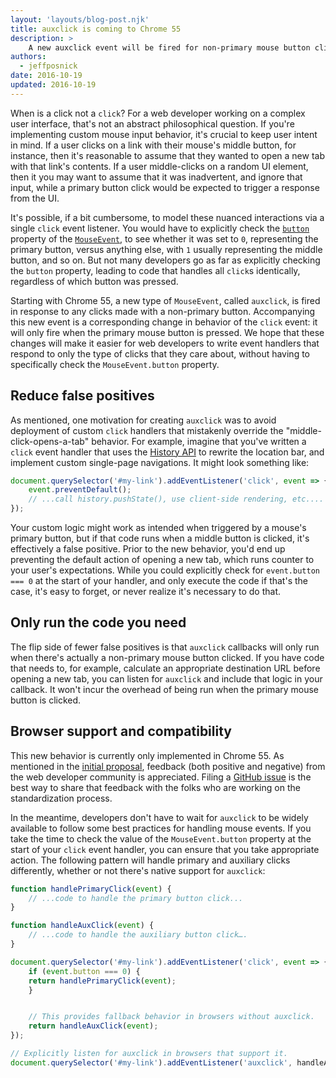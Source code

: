 ```yaml
---
layout: 'layouts/blog-post.njk'
title: auxclick is coming to Chrome 55
description: >
    A new auxclick event will be fired for non-primary mouse button clicks.
authors:
  - jeffposnick
date: 2016-10-19
updated: 2016-10-19
---
```



When is a click not a `click`? For a web developer working on a complex user
interface, that's not an abstract philosophical question. If you're implementing
custom mouse input behavior, it's crucial to keep user intent in mind. If a user
clicks on a link with their mouse's middle button, for instance, then it's
reasonable to assume that they wanted to open a new tab with that link's
contents. If a user middle-clicks on a random UI element, then it you may want
to assume that it was inadvertent, and ignore that input, while a primary button
click would be expected to trigger a response from the UI.

It's possible, if a bit cumbersome, to model these nuanced interactions via a
single `click` event listener. You would have to explicitly check the
[`button`](https://developer.mozilla.org/docs/Web/API/MouseEvent/button)
property of the
[`MouseEvent`](https://developer.mozilla.org/docs/Web/API/MouseEvent),
to see whether it was set to `0`, representing the primary button,
versus anything else, with `1` usually representing the middle
button, and so on. But not many developers go as far as explicitly checking the
`button` property, leading to code that handles all
`click`s identically, regardless of which button was pressed.

Starting with Chrome 55, a new type of `MouseEvent`, called `auxclick`, is fired
in response to any clicks made with a non-primary button. Accompanying this new
event is a corresponding change in behavior of the `click` event: it will only
fire when the primary mouse button is pressed. We hope that these changes will
make it easier for web developers to write event handlers that respond to only
the type of clicks that they care about, without having to specifically check
the `MouseEvent.button` property.

## Reduce false positives

As mentioned, one motivation for creating `auxclick` was to avoid deployment of
custom `click` handlers that mistakenly override the "middle-click-opens-a-tab"
behavior. For example, imagine that you've written a `click` event handler that
uses the [History API](https://developer.mozilla.org/docs/Web/API/History)
to rewrite the location bar, and implement custom single-page navigations. It
might look something like:

```js
document.querySelector('#my-link').addEventListener('click', event => {
    event.preventDefault();
    // ...call history.pushState(), use client-side rendering, etc....
});
```

Your custom logic might work as intended when triggered by a mouse's primary
button, but if that code runs when a middle button is clicked, it's effectively
a false positive. Prior to the new behavior, you'd end up preventing the default
action of opening a new tab, which runs counter to your user's expectations.
While you could explicitly check for `event.button === 0` at the start of your
handler, and only execute the code if that's the case, it's easy to forget, or
never realize it's necessary to do that.

## Only run the code you need

The flip side of fewer false positives is that `auxclick` callbacks will only
run when there's actually a non-primary mouse button clicked. If you have code
that needs to, for example, calculate an appropriate destination URL before
opening a new tab, you can listen for `auxclick` and include that logic in your
callback. It won't incur the overhead of being run when the primary mouse button
is clicked.

## Browser support and compatibility

This new behavior is currently only implemented in Chrome 55. As mentioned in
the [initial
proposal](https://discourse.wicg.io/t/new-event-for-non-primary-button-click/1527),
feedback (both positive and negative) from the web developer community is
appreciated. Filing a [GitHub issue](https://github.com/WICG/auxclick/issues) is
the best way to share that feedback with the folks who are working on the
standardization process.

In the meantime, developers don't have to wait for `auxclick` to be widely
available to follow some best practices for handling mouse events. If you take
the time to check the value of the `MouseEvent.button` property at the start of
your `click` event handler, you can ensure that you take appropriate action. The
following pattern will handle primary and auxiliary clicks differently, whether
or not there's native support for `auxclick`:


```js
function handlePrimaryClick(event) {
    // ...code to handle the primary button click...
}

function handleAuxClick(event) {
    // ...code to handle the auxiliary button click….
}

document.querySelector('#my-link').addEventListener('click', event => {
    if (event.button === 0) {
    return handlePrimaryClick(event);
    }


    // This provides fallback behavior in browsers without auxclick.
    return handleAuxClick(event);
});

// Explicitly listen for auxclick in browsers that support it.
document.querySelector('#my-link').addEventListener('auxclick', handleAuxClick);
```
